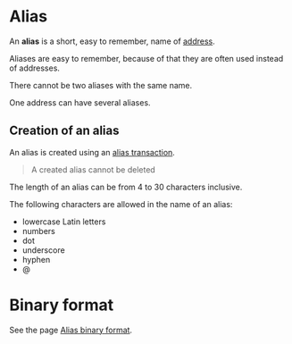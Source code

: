 # Alias

An **alias** is a short, easy to remember, name of [address](/en/blockchain/account/address.md).

Aliases are easy to remember, because of that they are often used instead of addresses.

There cannot be two aliases with the same name.

One address can have several aliases.

## Creation of an alias

An alias is created using an [alias transaction](/en/blockchain/transaction-type/alias-transaction.md).

> A created alias cannot be deleted

The length of an alias can be from 4 to 30 characters inclusive.

The following characters are allowed in the name of an alias:

* lowercase Latin letters
* numbers
* dot
* underscore
* hyphen
* @

# Binary format

See the page [Alias binary format](/en/blockchain/binary-format/alias-binary-format.md).
